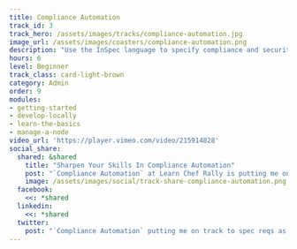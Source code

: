 ```yaml
---
title: Compliance Automation
track_id: 3
track_hero: /assets/images/tracks/compliance-automation.jpg
image_url: /assets/images/coasters/compliance-automation.png
description: "Use the InSpec language to specify compliance and security requirements as code. Find problems early, during development, and not after the fact."
hours: 6
level: Beginner
track_class: card-light-brown
category: Admin
order: 9
modules:
- getting-started
- develop-locally
- learn-the-basics
- manage-a-node
video_url: 'https://player.vimeo.com/video/215914828'
social_share:
  shared: &shared
    title: "Sharpen Your Skills In Compliance Automation"
    post: "`Compliance Automation` at Learn Chef Rally is putting me on track to specify compliance and security requirements as code using InSpec, proactively detect problems, and more. Fast-track your own learning now"
    image: /assets/images/social/track-share-compliance-automation.png
  facebook:
    <<: *shared
  linkedin:
    <<: *shared
  twitter:
    post: "`Compliance Automation` putting me on track to spec reqs as code using InSpec, detect problems, & more. You on track?."
---
```

